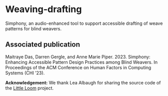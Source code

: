 # Weaving-drafting

Simphony, an audio-enhanced tool to support accessible drafting of weave patterns for blind weavers.

## Associated publication 
Maitraye Das, Darren Gergle, and Anne Marie Piper. 2023. Simphony: Enhancing Accessible Pattern Design Practices among Blind Weavers. In Proceedings of the ACM Conference on Human Factors in Computing Systems (CHI ’23).

**Acknowledgement:** We thank Lea Albaugh for sharing the source code of the [Little Loom](https://github.com/lealbaugh/little-loom) project.
